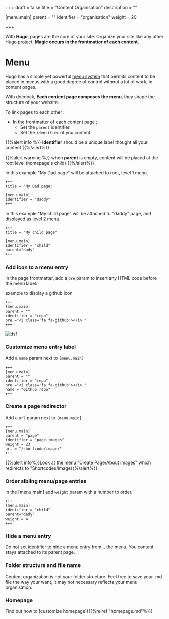 +++
draft = false
title = "Content Organisation"
description = ""

[menu.main]
parent = ""
identifier = "organisation"
weight = 20

+++

With **Hugo**, pages are the core of your site. Organize your site like any other Hugo project. **Magic occurs in the frontmatter of each content**.


# Menu
Hugo has a simple yet powerful [menu system](https://gohugo.io/extras/menus/) that permits content to be placed in menus with a good degree of control without a lot of work, in content pages.

With docdock, **Each content page composes the menu**, they shape the structure of your website.

To link pages to each other : 

* In the frontmatter of each content page ;
	* Set the `parent` identifier.
	* Set the `identifier` of you content


{{%alert info %}} **identifier** should be a unique label thought all your content {{%/alert%}}

{{%alert warning %}} when **parent** is empty, content will be placed at the root level (homepage's child) {{%/alert%}}

In this example "My Dad page" will be attached to root, level 1 menu.

	+++
	title = "My Dad page"

	[menu.main]
	identifier = "daddy"
	+++


In this example "My child page" will be attached to "daddy" page, and displayed as level 2 menu.

	+++
	title = "My child page"

	[menu.main]
	identifier = "child"
	parent="dady"
	+++

### Add icon to a menu entry

in the page frontmatter, add a `pre` param to insert any HTML code before the menu label:

example to display a github icon 

	+++
	[menu.main]
	parent = ""
	identifier = "repo"
	pre ="<i class='fa fa-github'></i> "
	+++

![dsf](/menu-entry-icon.png?height=40px&classes=shadow)

### Customize menu entry label

Add a `name` param next to `[menu.main]`

	+++
	[menu.main]
	parent = ""
	identifier = "repo"
	pre ="<i class='fa fa-github'></i> "
	name = "Github repo"
	+++

### Create a page redirector
Add a `url` param next to `[menu.main]`

	+++
	[menu.main]
	parent = "page"
	identifier = "page-images"
	weight = 23
	url = "/shortcode/image/"
	+++

{{%alert info%}}Look at the menu "Create Page/About images" which redirects to "Shortcodes/image{{%/alert%}}

### Order sibling menu/page entries

in the [menu.main] add `weight` param with a number to order.

	+++
	[menu.main]
	identifier = "child"
	parent="dady"
	weight = 4
	+++


### Hide a menu entry

Do not set identifier to hide a menu entry from... the menu.
You content stays attached to its parent page.

### Folder structure and file name

Content organization is not your folder structure.
Feel free to save your .md file the way your want, it may not necessary reflects your menu organisation. 

### Homepage

Find out how to [customize homepage]({{%relref "homepage.md"%}}) 



